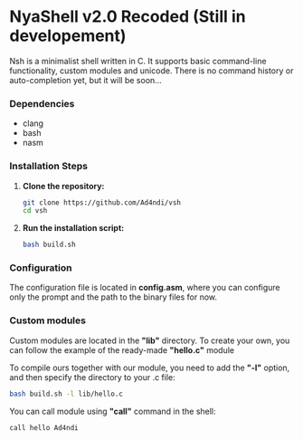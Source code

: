 # NyaShell v2.0 Recoded (Still in developement)

Nsh is a minimalist shell written in C. It supports basic command-line functionality, custom modules and unicode. There is no command history or auto-completion yet, but it will be soon...

### Dependencies

- clang
- bash
- nasm

### Installation Steps

1. **Clone the repository:**

   ```bash
   git clone https://github.com/Ad4ndi/vsh
   cd vsh
   ```
   
2. **Run the installation script:**

   ```bash
   bash build.sh
   ```

### Configuration

The configuration file is located in **config.asm**, where you can configure only the prompt and the path to the binary files for now.

### Custom modules

Custom modules are located in the **"lib"** directory. To create your own, you can follow the example of the ready-made **"hello.c"** module

To compile ours together with our module, you need to add the **"-l"** option, and then specify the directory to your .c file:

   ```bash
   bash build.sh -l lib/hello.c
   ```

You can call module using **"call"** command in the shell:

   ```bash
   call hello Ad4ndi
   ```
